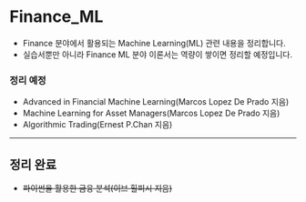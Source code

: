 # Finance_ML

* Finance 분야에서 활용되는 Machine Learning(ML) 관련 내용을 정리합니다.
* 실습서뿐만 아니라 Finance ML 분야 이론서는 역량이 쌓이면 정리할 예정입니다.

### 정리 예정

* Advanced in Financial Machine Learning(Marcos Lopez De Prado 지음)
* Machine Learning for Asset Managers(Marcos Lopez De Prado 지음)
* Algorithmic Trading(Ernest P.Chan 지음)

------------

## 정리 완료

* ~~파이썬을 활용한 금융 분석(이브 힐피시 지음)~~
